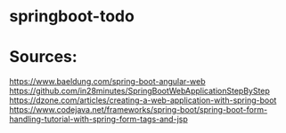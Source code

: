 # springboot-todo

# Sources:
https://www.baeldung.com/spring-boot-angular-web
https://github.com/in28minutes/SpringBootWebApplicationStepByStep
https://dzone.com/articles/creating-a-web-application-with-spring-boot
https://www.codejava.net/frameworks/spring-boot/spring-boot-form-handling-tutorial-with-spring-form-tags-and-jsp


